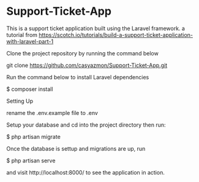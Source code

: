 # Support-Ticket-App

This is a  support ticket application built using the Laravel framework. 
a tutorial from https://scotch.io/tutorials/build-a-support-ticket-application-with-laravel-part-1

Clone the project repository by running the command below 

git clone https://github.com/casyazmon/Support-Ticket-App.git


Run the command below to install Laravel dependencies

$ composer install


Setting Up

rename the .env.example file to .env

Setup your database and cd into the project directory then run:

$ php artisan migrate

Once the database is settup and migrations are up, run

 $ php artisan serve

and visit http://localhost:8000/ to see the application in action.